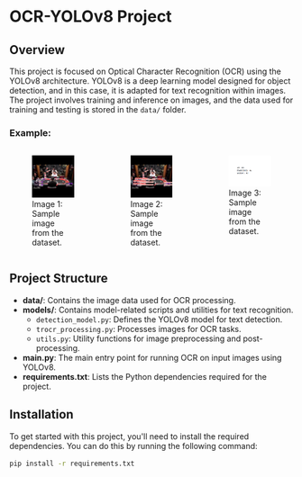 # OCR-YOLOv8 Project

## Overview

This project is focused on Optical Character Recognition (OCR) using the YOLOv8 architecture. YOLOv8 is a deep learning model designed for object detection, and in this case, it is adapted for text recognition within images. The project involves training and inference on images, and the data used for training and testing is stored in the `data/` folder.

### Example:

<p align="center">
  <div style="display: flex; justify-content: center; gap: 20px;">
    <figure>
        <img src="data/2025-01-22 031822.png" alt="Image 1" width="435"/>
        <figcaption>Image 1: Sample image from the dataset.</figcaption>
    </figure>
    <figure>
       <img src="data/2025-01-22 031939.png" alt="Image 2" width="435"/>
       <figcaption>Image 2: Sample image from the dataset.</figcaption>
    </figure>
    <figure>
       <img src="data/2025-01-22 040543.png" alt="Image 3" width="435"/>
       <figcaption>Image 3: Sample image from the dataset.</figcaption>
    </figure>
  </div>
</p>


## Project Structure

- **data/**: Contains the image data used for OCR processing.
- **models/**: Contains model-related scripts and utilities for text recognition.
  - `detection_model.py`: Defines the YOLOv8 model for text detection.
  - `trocr_processing.py`: Processes images for OCR tasks.
  - `utils.py`: Utility functions for image preprocessing and post-processing.
- **main.py**: The main entry point for running OCR on input images using YOLOv8.
- **requirements.txt**: Lists the Python dependencies required for the project.

## Installation

To get started with this project, you'll need to install the required dependencies. You can do this by running the following command:

```bash
pip install -r requirements.txt

